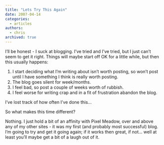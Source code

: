 ```yaml
---
title: "Lets Try This Again"
date: 2007-04-14
categories:
  - articles
authors:
  - chris
archived: true
---
```


I’ll be honest - I suck at blogging. I’ve tried and I’ve tried, but I just can’t seem to get it right. Things will maybe start off OK for a little while, but then this usually happens:

1. I start deciding what I’m writing about isn’t worth posting, so won’t post until I have something I think is really worth posting.
2. The blog goes silent for week/months.
3. I feel bad, so post a couple of weeks worth of rubbish.
4. I feel worse for writing crap and in a fit of frustration abandon the blog.

I’ve lost track of how often I’ve done this…

So what makes this time different?

Nothing. I just hold a bit of an affinity with Pixel Meadow, over and above any of my other sites - it was my first (and probably most successful) blog. I’m going to try and get it going again; if it works then great, if not… well at least you’ll maybe get a bit of a laugh out of it.
